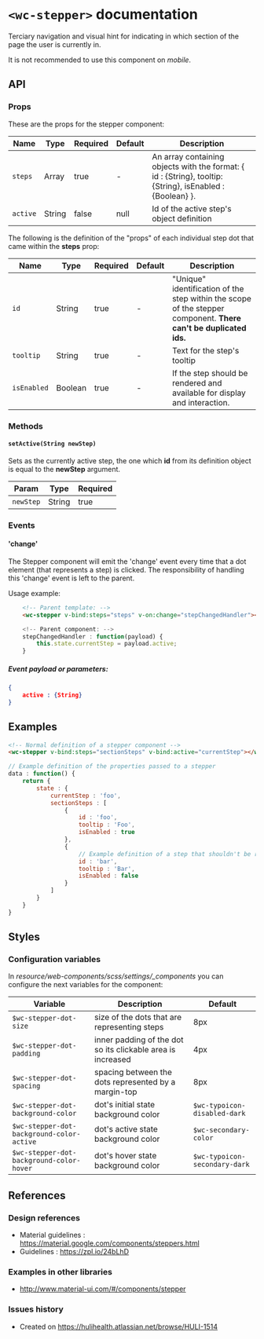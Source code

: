 # `<wc-stepper>` documentation

Terciary navigation and visual hint for indicating in which section of the page the user is currently in.

It is not recommended to use this component on *mobile*.

## API

### Props

These are the props for the stepper component:

| Name | Type | Required | Default | Description
| --- | --- | ---  | ---  | ---
| `steps` | Array | true | - | An array containing objects with the format: { id : {String}, tooltip: {String}, isEnabled : {Boolean} }.
| `active` | String | false | null | Id of the active step's object definition

The following is the definition of the "props" of each individual step dot that came within the **steps** prop:

| Name | Type | Required | Default | Description
| --- | --- | ---  | ---  | ---
| `id` | String | true | - | "Unique" identification of the step within the scope of the stepper component. **There can't be duplicated ids.**
| `tooltip` | String | true | - | Text for the step's tooltip
| `isEnabled` | Boolean | true | - | If the step should be rendered and available for display and interaction.

### Methods

#### `setActive(String newStep)`
Sets as the currently active step, the one which __id__ from its definition object is equal to the __newStep__ argument.

Param | Type | Required
---- | --- | ---
`newStep` | String | true

### Events

#### 'change'

The Stepper component will emit the 'change' event every time that a dot element (that represents a step) is clicked. The responsibility of handling this 'change' event is left to the parent.

Usage example:

``` html
    <!-- Parent template: -->
    <wc-stepper v-bind:steps="steps" v-on:change="stepChangedHandler"></wc-stepper>
```

``` javascript
    <!-- Parent component: -->
    stepChangedHandler : function(payload) {
        this.state.currentStep = payload.active;
    }
```

##### Event payload or parameters:
``` json
{
    active : {String}
}
```

## Examples

``` html
<!-- Normal definition of a stepper component -->
<wc-stepper v-bind:steps="sectionSteps" v-bind:active="currentStep"></wc-stepper>
```

``` javascript
// Example definition of the properties passed to a stepper
data : function() {
    return {
        state : {
            currentStep : 'foo',
            sectionSteps : [
                {
                    id : 'foo',
                    tooltip : 'Foo',
                    isEnabled : true
                },
                {
                    // Example definition of a step that shouldn't be rendered in the stepper
                    id : 'bar',
                    tooltip : 'Bar',
                    isEnabled : false
                }
            ]
        }
    }
}
```

## Styles

### Configuration variables

In *resource/web-components/scss/settings/_components* you can configure the next variables for the component:

| Variable | Description | Default
| --- | --- | ---
|`$wc-stepper-dot-size` | size of the dots that are representing steps | 8px
|`$wc-stepper-dot-padding` | inner padding of the dot so its clickable area is increased | 4px
|`$wc-stepper-dot-spacing` | spacing between the dots represented by a margin-top | 8px
|`$wc-stepper-dot-background-color` | dot's initial state background color  | `$wc-typoicon-disabled-dark`
|`$wc-stepper-dot-background-color-active` | dot's active state background color | `$wc-secondary-color`
|`$wc-stepper-dot-background-color-hover` | dot's hover state background color | `$wc-typoicon-secondary-dark`

## References

### Design references

* Material guidelines : https://material.google.com/components/steppers.html
* Guidelines : https://zpl.io/24bLhD

### Examples in other libraries

* http://www.material-ui.com/#/components/stepper

### Issues history

* Created on https://hulihealth.atlassian.net/browse/HULI-1514

